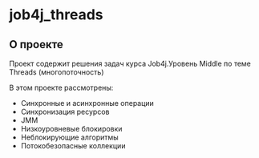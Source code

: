 # job4j_threads

## О проекте

Проект содержит решения задач курса Job4j.Уровень Middle по теме Threads (многопоточность)

В этом проекте рассмотрены:
  - Синхронные и асинхронные операции
  - Синхронизация ресурсов
  - JMM
  - Низкоуровневые блокировки
  - Неблокирующие алгоритмы
  - Потокобезопасные коллекции